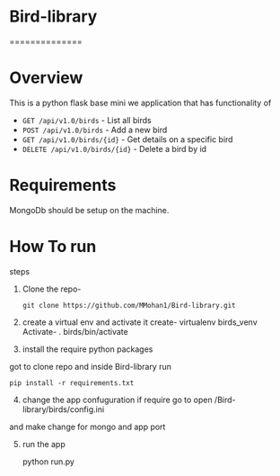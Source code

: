 # Bird-library
==============

Overview
========
This is a python flask base mini we application that has functionality of

- `GET /api/v1.0/birds` - List all birds
- `POST /api/v1.0/birds` - Add a new bird
- `GET /api/v1.0/birds/{id}` - Get details on a specific bird
- `DELETE /api/v1.0/birds/{id}` - Delete a bird by id

Requirements
===========
MongoDb should be setup on the machine.


How To run
===========
steps
1) Clone the repo-

       git clone https://github.com/MMohan1/Bird-library.git

2) create a virtual env and activate it
create-
      virtualenv birds_venv
Activate-
     . birds/bin/activate


3) install the require python packages

got to clone repo and inside Bird-library run

    pip install -r requirements.txt

4) change the app confuguration if require
go to open /Bird-library/birds/config.ini

and make change for mongo and app port


5) run the app

   python run.py
